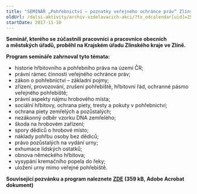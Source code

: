 ```yaml
---
title: "SEMINÁŘ „Pohřebnictví – poznatky veřejného ochránce práv“ Zlínský kraj"
oldUrl: /dalsi-aktivity/archiv-vzdelavacich-akci/?tx_odcalendar[uid]=253&cHash=85d55bc8b032ab08a30d60956c5f78a4
startDate: 2017-11-10
---
```


<p><strong>Seminář, kterého se zúčastnili pracovníci a pracovnice obecních a městských úřadů, proběhl na Krajském úřadu Zlínského kraje ve Zlíně.</strong></p>
<p><strong>Program semináře zahrnoval tyto témata:</strong></p><ul><li>historie hřbitovního a pohřebního práva na území ČR;</li><li>právní rámec činnosti veřejného ochránce práv;</li><li>zákon o pohřebnictví – základní pojmy;</li><li>zřízení, provozování, zrušení pohřebiště, hřbitovní řád, ochranné pásmo veřejného pohřebiště;</li><li>právní aspekty nájmu hrobového místa;</li><li>sociální hřbitovy, ochrana piety, tresty a pokuty v pohřebnictví;</li><li>ochrana piety zemřelých a pozůstalých;</li><li>nezákonný odběr vzorku DNA zemřelého;</li><li>škoda na hrobovém zařízení;</li><li>spory dědiců o hrobové místo;</li><li>náklady pohřbu osoby bez dědiců;</li><li>právo pozůstalých na vydání urny;</li><li>exhumace lidských ostatků;</li><li>obnova německého hřbitova;</li><li>vysypání kremačního popela do řeky;</li><li>uložení urny mimo veřejné pohřebiště.</li></ul><p><strong>Související pozvánku a program naleznete <a href="/uploads-import/projekt_ESF/00_2017_SEMINARE/ARCHIV_2017/Seminare_archiv/11_10_Pohrebnictvi_-_poznatky_verejneho_ochrance_prav_pozvanka.pdf" target="_blank">ZDE</a> (359 kB, Adobe Acrobat dokument)</strong></p>
